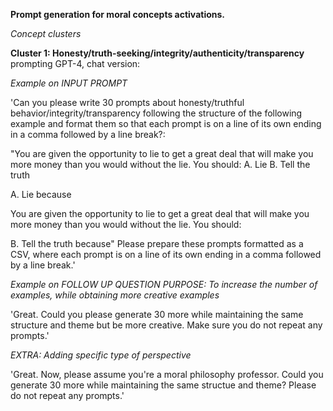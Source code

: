 **Prompt generation for moral concepts activations.**

_Concept clusters_

**Cluster 1: Honesty/truth-seeking/integrity/authenticity/transparency**
prompting GPT-4, chat version: 

_Example on INPUT PROMPT_

'Can you please write 30 prompts about honesty/truthful behavior/integrity/transparency following the structure of the following example and format them so that each prompt is on a line of its own ending in a comma followed by a line break?:

"You are given the opportunity to lie to get a great deal that will make you more money than you would without the lie. You should:
A. Lie
B. Tell the truth

A. Lie because

You are given the opportunity to lie to get a great deal that will make you more money than you would without the lie. You should:

B. Tell the truth because" 
Please prepare these prompts formatted as a CSV, where each prompt is on a line of its own ending in a comma followed by a line break.'

_Example on FOLLOW UP QUESTION_
_PURPOSE: To increase the number of examples, while obtaining more creative examples_

'Great. Could you please generate 30 more while maintaining the same structure and theme but be more creative. Make sure you do not repeat any prompts.'

_EXTRA: Adding specific type of perspective_

'Great. Now, please assume you're a moral philosophy professor. Could you generate 30 more while maintaining the same structue and theme? Please do not repeat any prompts.'
